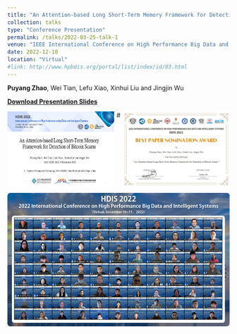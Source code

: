 ```yaml
---
title: "An Attention-based Long Short-Term Memory Framework for Detection of Bitcoin Scams."
collection: talks
type: "Conference Presentation"
permalink: /talks/2022-03-25-talk-1
venue: "IEEE International Conference on High Performance Big Data and Intelligent Systems 2022"
date: 2022-12-10
location: "Virtual"
#link: http://www.hpbdis.org/portal/list/index/id/83.html
---
```


**Puyang Zhao**, Wei Tian, Lefu Xiao, Xinhui Liu and Jingjin Wu

**[Download Presentation Slides](/files/Ponzi.pptx)**

<div style="display:flex; justify-content:space-between;">
  <img src="/images/ppt-first-slide.jpg" alt="First Slide of Presentation" style="width:48%;">
  #<img src="/images/bp.png" alt="Best Paper Nomination Award" style="width:48%;">
</div>

![Group Photo](/images/hdis2022.jpg)
